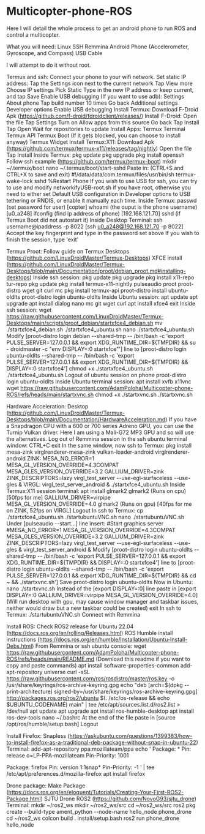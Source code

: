 # Multicopter-phone-ROS

Here I will detail the whole process to get an android phone to run ROS and control a multicopter.

What you will need:
Linux
  SSH
  Remmina
Android Phone (Accelerometer, Gyroscope, and Compass)
USB Cable

I will attempt to do it without root.

Termux and ssh:
Connect your phone to your wifi network.
Set static IP address:
  Tap the Settings icon next to the current network
  Tap View more
  Choose IP settings
  Pick Static
  Type in the new IP address or keep current, and tap Save
Enable USB debugging (If you want to use adb):
  Settings
  About phone
  Tap build number 10 times
  Go back
  Additional settings
  Developer options
  Enable USB debugging
Install Termux:
  Download F-Droid Apk (https://github.com/f-droid/fdroidclient/releases/)
  Install F-Droid:
    Open the file
    Tap Settings
    Turn on Allow apps from this source
    Go back
    Tap Install
    Tap Open
    Wait for repositories to update
  Install Apps:
    Termux Terminal
    Termux API
    Termux Boot (If it gets blocked, you can choose to install anyway)
    Termux Widget
  Install Termux:X11:
    Download Apk (https://github.com/termux/termux-x11/releases/tag/nightly)
    Open the file
    Tap Install
Inside Termux:
  pkg update
  pkg upgrade
  pkg install openssh
  Follow ssh example (https://github.com/termux/termux-boot)
  mkdir ~/.termux/boot
  nano ~/.termux/boot/start-sshd
  Paste in: (CTRL+S and CTRL+X to save and exit)
#!/data/data/com.termux/files/usr/bin/sh
termux-wake-lock
sshd
%Restart Phone
If you wish to use USB for ssh, you can try to use and modify networkifyUSB-root.sh if you have root, otherwise you need to either set Default USB configuration in Developer options to USB tethering or RNDIS, or enable it manually each time.
Inside Termux:
  passwd (set password for user) [copter]
  whoami (the ouput is the phone username) [u0_a248]
  ifconfig (find ip address of phone) [192.168.121.70]
  sshd (if Termux Boot did not autostart it)
Inside Desktop Terminal:
  ssh username@ipaddress -p 8022 [ssh u0_a248@192.168.121.70 -p 8022]
  Accept the key fingerprint and type in the password set above
  If you wish to finish the session, type 'exit'

Termux Proot:
Follow guide on Termux Desktops (https://github.com/LinuxDroidMaster/Termux-Desktops)
XFCE install (https://github.com/LinuxDroidMaster/Termux-Desktops/blob/main/Documentation/proot/debian_proot.md#installing-desktops)
Inside ssh session:
  pkg update
  pkg upgrade
  pkg install x11-repo tur-repo
  pkg update
  pkg install termux-x11-nightly pulseaudio proot proot-distro wget git curl mc
  pkg install termux-api
  proot-distro install ubuntu-oldlts
  proot-distro login ubuntu-oldlts
Inside Ubuntu session:
  apt update 
  apt upgrade
  apt install dialog nano mc git wget curl
  apt install xfce4
  exit
Inside ssh session:
  wget https://raw.githubusercontent.com/LinuxDroidMaster/Termux-Desktops/main/scripts/proot_debian/startxfce4_debian.sh
  mv ./startxfce4_debian.sh ./startxfce4_ubuntu.sh
  nano ./startxfce4_ubuntu.sh
  Modify [proot-distro login debian --shared-tmp -- /bin/bash -c  'export PULSE_SERVER=127.0.0.1 && export XDG_RUNTIME_DIR=${TMPDIR} && su - droidmaster -c "env DISPLAY=:0 startxfce"'] line to [proot-distro login ubuntu-oldlts --shared-tmp -- /bin/bash -c  'export PULSE_SERVER=127.0.0.1 && export XDG_RUNTIME_DIR=${TMPDIR} && DISPLAY=:0 startxfce4']
  chmod +x ./startxfce4_ubuntu.sh
  ./startxfce4_ubuntu.sh
Logout of ubuntu session on phone
  proot-distro login ubuntu-oldlts
Inside Ubuntu terminal session:
  apt install xvfb x11vnc
  wget https://raw.githubusercontent.com/AdamPoloha/Multicopter-phone-ROS/refs/heads/main/startxvnc.sh
  chmod +x ./startxvnc.sh
  ./startxvnc.sh

Hardware Acceleration:
Desktop (https://github.com/LinuxDroidMaster/Termux-Desktops/blob/main/Documentation/HardwareAcceleration.md)
If you have a Snapdragon CPU with a 600 or 700 series Adreno GPU, you can use the Turnip Vulkan driver.
Here I am using a Mali-G72 MP3 GPU and so will use the alternatives.
Log out of Remmina session
In the ssh ubuntu terminal window:
  CTRL+C
  exit
In the same window, now ssh to Termux:
  pkg install mesa-zink virglrenderer-mesa-zink vulkan-loader-android virglrenderer-android
  ZINK:
    MESA_NO_ERROR=1 MESA_GL_VERSION_OVERRIDE=4.3COMPAT MESA_GLES_VERSION_OVERRIDE=3.2 GALLIUM_DRIVER=zink ZINK_DESCRIPTORS=lazy virgl_test_server --use-egl-surfaceless --use-gles &
  VIRGL:
    virgl_test_server_android &
  ./startxfce4_ubuntu.sh
Inside Termux:X11 session terminal:
  apt install glmark2
  glmark2 (Runs on cpu) [50fps for me]
  GALLIUM_DRIVER=virpipe MESA_GL_VERSION_OVERRIDE=4.0 glmark2 (Runs on gpu) [40fps for me on ZINK, 52fps on VIRGL]
Logout
In ssh to Termux:
  cp ./startxfce4_ubuntu.sh ./startubuntuVNC.sh
  nano ./startubuntuVNC.sh
  Under [pulseaudio --start...] line insert:
#Start graphics server
#MESA_NO_ERROR=1 MESA_GL_VERSION_OVERRIDE=4.3COMPAT MESA_GLES_VERSION_OVERRIDE=3.2 GALLIUM_DRIVER=zink ZINK_DESCRIPTORS=lazy virgl_test_server --use-egl-surfaceless --use-gles &
virgl_test_server_android &
  Modify [proot-distro login ubuntu-oldlts --shared-tmp -- /bin/bash -c  'export PULSE_SERVER=127.0.0.1 && export XDG_RUNTIME_DIR=${TMPDIR} && DISPLAY=:0 startxfce4'] line to [proot-distro login ubuntu-oldlts --shared-tmp -- /bin/bash -c  'export PULSE_SERVER=127.0.0.1 && export XDG_RUNTIME_DIR=${TMPDIR} && cd ~ && ./startxvnc.sh']
  Save
  proot-distro login ubuntu-oldlts
Now in Ubuntu:
  nano ./startxvnc.sh
  Instead of the [export DISPLAY=:0] line paste in [export DISPLAY=:0 GALLIUM_DRIVER=virpipe MESA_GL_VERSION_OVERRIDE=4.0] (Will run desktop with gpu, may cause window manager and taskbar issues, neither would draw but a new taskbar could be created)
  exit
In ssh to Termux:
  ./startubuntuVNC.sh
Connect with Remmina

Install ROS:
Check ROS2 release for Ubuntu 22.04 (https://docs.ros.org/en/rolling/Releases.html)
ROS Humble install instructions (https://docs.ros.org/en/humble/Installation/Ubuntu-Install-Debs.html)
From Remmina or ssh ubuntu console:
  wget https://raw.githubusercontent.com/AdamPoloha/Multicopter-phone-ROS/refs/heads/main/README.md (Download this readme if you want to copy and paste commands)
  apt install software-properties-common
  add-apt-repository universe
  curl -sSL https://raw.githubusercontent.com/ros/rosdistro/master/ros.key -o /usr/share/keyrings/ros-archive-keyring.gpg
  echo "deb [arch=$(dpkg --print-architecture) signed-by=/usr/share/keyrings/ros-archive-keyring.gpg] http://packages.ros.org/ros2/ubuntu $(. /etc/os-release && echo $UBUNTU_CODENAME) main" | tee /etc/apt/sources.list.d/ros2.list > /dev/null
  apt update
  apt upgrade
  apt install ros-humble-desktop
  apt install ros-dev-tools
  nano ~/.bashrc
  At the end of the file paste in [source /opt/ros/humble/setup.bash]
  Logout

Install Firefox:
Snapless (https://askubuntu.com/questions/1399383/how-to-install-firefox-as-a-traditional-deb-package-without-snap-in-ubuntu-22)
Terminal:
  add-apt-repository ppa:mozillateam/ppa
  echo '
Package: *
Pin: release o=LP-PPA-mozillateam
Pin-Priority: 1001

Package: firefox
Pin: version 1:1snap*
Pin-Priority: -1
' | tee /etc/apt/preferences.d/mozilla-firefox
  apt install firefox

Drone package:
Make Package (https://docs.ros.org/en/eloquent/Tutorials/Creating-Your-First-ROS2-Package.html)
SJTU Drone ROS2 (https://github.com/NovoG93/sjtu_drone)
Terminal:
  mkdir ~/ros2_ws
  mkdir ~/ros2_ws/src
  cd ~/ros2_ws/src
  ros2 pkg create --build-type ament_python --node-name hello_node phone_drone
  cd ~/ros2_ws
  colcon build
  . install/setup.bash
  ros2 run phone_drone hello_node
